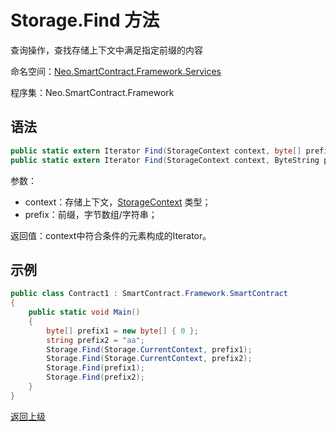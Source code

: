 # Storage.Find 方法 

查询操作，查找存储上下文中满足指定前缀的内容

命名空间：[Neo.SmartContract.Framework.Services](../index.md)

程序集：Neo.SmartContract.Framework

## 语法

```cs
public static extern Iterator Find(StorageContext context, byte[] prefix, FindOptions options = FindOptions.None);
public static extern Iterator Find(StorageContext context, ByteString prefix, FindOptions options = FindOptions.None);
```

参数：

- context：存储上下文，[StorageContext](../StorageContext.md) 类型；
- prefix：前缀，字节数组/字符串；

返回值：context中符合条件的元素构成的Iterator。

## 示例

```cs
public class Contract1 : SmartContract.Framework.SmartContract
{
    public static void Main()
    {
        byte[] prefix1 = new byte[] { 0 };
        string prefix2 = "aa";
        Storage.Find(Storage.CurrentContext, prefix1);
        Storage.Find(Storage.CurrentContext, prefix2);
        Storage.Find(prefix1);
        Storage.Find(prefix2);
    }
}
```

[返回上级](index.md)

